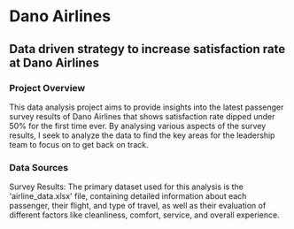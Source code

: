 # Dano Airlines

## Data driven strategy to increase satisfaction rate at Dano Airlines

### Project Overview

This data analysis project aims to provide insights into the latest passenger survey results of Dano Airlines that shows satisfaction rate dipped under 50% for the first time ever. By analysing various aspects of the survey results, I seek to analyze the data to find the key areas for the leadership team to focus on to get back on track.

### Data Sources

Survey Results: The primary dataset used for this analysis is the 'airline_data.xlsx' file, containing detailed information about each passenger, their flight, and type of travel, as well as their evaluation of different factors like cleanliness, comfort, service, and overall experience.
